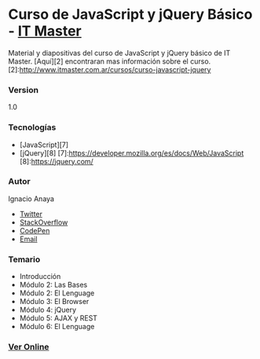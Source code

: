 # Curso de JavaScript y jQuery Básico - [IT Master][6]
[6]:http://www.itmaster.com.ar/

Material y diapositivas del curso de JavaScript y jQuery básico de IT Master.
[Aquí][2] encontraran mas información sobre el curso.
[2]:http://www.itmaster.com.ar/cursos/curso-javascript-jquery

### Version
1.0

### Tecnologías
* [JavaScript][7]
* [jQuery][8]
[7]:https://developer.mozilla.org/es/docs/Web/JavaScript
[8]:https://jquery.com/

### Autor
Ignacio Anaya
* [Twitter][0]
* [StackOverflow][4]
* [CodePen][3] 
* [Email][1]

[1]:mailto:ignacio.anaya89@gmail.com
[0]:http://twitter.com/ianaya89
[3]:http://codepen.io/ianaya89
[4]:http://stackoverflow.com/users/4195328/ianaya89

### Temario

* Introducción
* Módulo 2: Las Bases
* Módulo 2: El Lenguage
* Módulo 3: El Browser
* Módulo 4: jQuery
* Módulo 5: AJAX y REST
* Módulo 6: El Lenguage

### [Ver Online][5]
[5]:#

